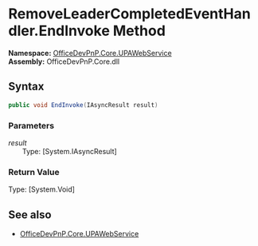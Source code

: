 # RemoveLeaderCompletedEventHandler.EndInvoke Method  
**Namespace:** [OfficeDevPnP.Core.UPAWebService](OfficeDevPnP.Core.UPAWebService.md)  
**Assembly:** OfficeDevPnP.Core.dll  
## Syntax
```C#
public void EndInvoke(IAsyncResult result)
```
### Parameters
*result*  
&emsp;&emsp;Type: [System.IAsyncResult] 
&emsp;&emsp;  
  
### Return Value
Type: [System.Void]  

## See also
- [OfficeDevPnP.Core.UPAWebService](OfficeDevPnP.Core.UPAWebService.md)
